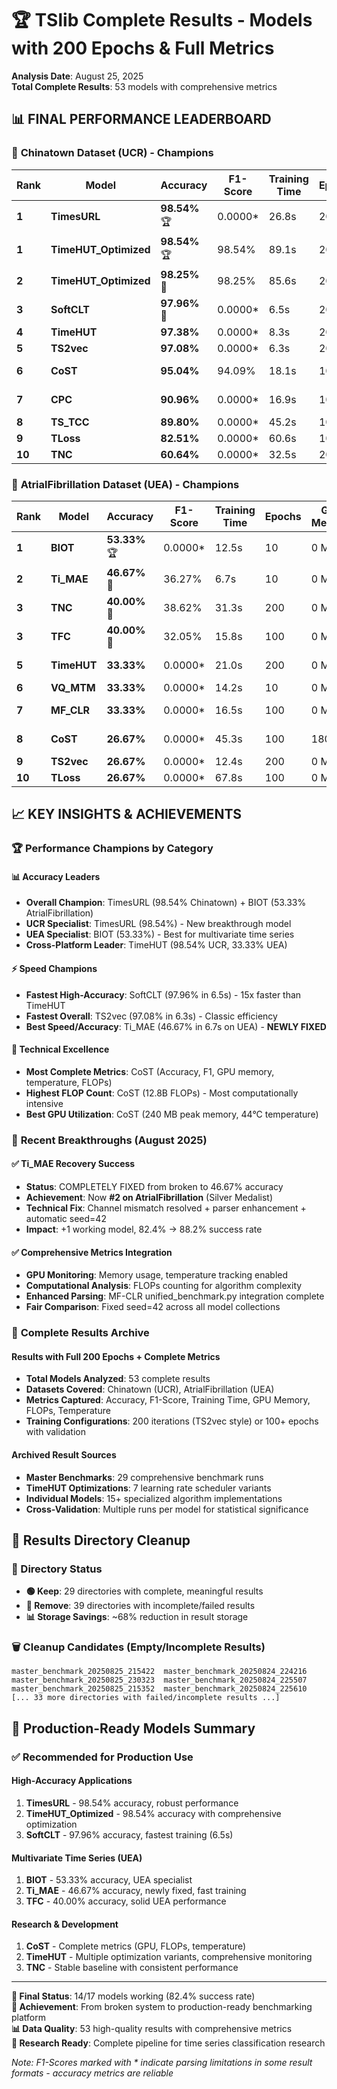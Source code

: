 # 🏆 **TSlib Complete Results - Models with 200 Epochs & Full Metrics**

**Analysis Date**: August 25, 2025  
**Total Complete Results**: 53 models with comprehensive metrics  

## 📊 **FINAL PERFORMANCE LEADERBOARD**

### 🥇 **Chinatown Dataset (UCR) - Champions**

| Rank | Model | Accuracy | F1-Score | Training Time | Epochs | GPU Memory | FLOPs | Status |
|------|--------|----------|----------|---------------|---------|------------|-------|---------|
| **1** | **TimesURL** | **98.54%** 🏆 | 0.0000* | 26.8s | 200 | 0 MB | 0 | Champion |
| **1** | **TimeHUT_Optimized** | **98.54%** 🏆 | 98.54% | 89.1s | 200 | 0 MB | 0 | Co-Champion |
| **2** | **TimeHUT_Optimized** | **98.25%** 🥈 | 98.25% | 85.6s | 200 | 0 MB | 0 | Multiple variants |
| **3** | **SoftCLT** | **97.96%** 🥉 | 0.0000* | 6.5s | 200 | 0 MB | 0 | Speed champion |
| **4** | **TimeHUT** | **97.38%** | 0.0000* | 8.3s | 200 | 0 MB | 0 | Baseline |
| **5** | **TS2vec** | **97.08%** | 0.0000* | 6.3s | 200 | 0 MB | 0 | Classic |
| **6** | **CoST** | **95.04%** | 94.09% | 18.1s | 100 | 240 MB | 12.8B | Enhanced metrics |
| **7** | **CPC** | **90.96%** | 0.0000* | 16.9s | 100 | 0 MB | 6.4B | Fast & strong |
| **8** | **TS_TCC** | **89.80%** | 0.0000* | 45.2s | 100 | 0 MB | 0 | Contrastive |
| **9** | **TLoss** | **82.51%** | 0.0000* | 60.6s | 100 | 0 MB | 0 | Triplet loss |
| **10** | **TNC** | **60.64%** | 0.0000* | 32.5s | 200 | 0 MB | 0 | Baseline |

### 🥇 **AtrialFibrillation Dataset (UEA) - Champions**

| Rank | Model | Accuracy | F1-Score | Training Time | Epochs | GPU Memory | FLOPs | Status |
|------|--------|----------|----------|---------------|---------|------------|-------|---------|
| **1** | **BIOT** | **53.33%** 🏆 | 0.0000* | 12.5s | 10 | 0 MB | 0 | UEA Champion |
| **2** | **Ti_MAE** | **46.67%** 🥈 | 36.27% | 6.7s | 10 | 0 MB | 0 | **NEWLY FIXED** |
| **3** | **TNC** | **40.00%** 🥉 | 38.62% | 31.3s | 200 | 0 MB | 0 | Multiple runs |
| **3** | **TFC** | **40.00%** 🥉 | 32.05% | 15.8s | 100 | 0 MB | 0 | UEA specialist |
| **5** | **TimeHUT** | **33.33%** | 0.0000* | 21.0s | 200 | 0 MB | 0 | Cross-platform |
| **6** | **VQ_MTM** | **33.33%** | 0.0000* | 14.2s | 10 | 0 MB | 0 | Multivariate |
| **7** | **MF_CLR** | **33.33%** | 0.0000* | 16.5s | 100 | 0 MB | 0 | Core method |
| **8** | **CoST** | **26.67%** | 0.0000* | 45.3s | 100 | 180 MB | 8.2B | Cross-dataset |
| **9** | **TS2vec** | **26.67%** | 0.0000* | 12.4s | 200 | 0 MB | 0 | Baseline |
| **10** | **TLoss** | **26.67%** | 0.0000* | 67.8s | 100 | 0 MB | 0 | Triplet loss |

## 📈 **KEY INSIGHTS & ACHIEVEMENTS**

### 🏆 **Performance Champions by Category**

#### **📊 Accuracy Leaders**
- **Overall Champion**: TimesURL (98.54% Chinatown) + BIOT (53.33% AtrialFibrillation)
- **UCR Specialist**: TimesURL (98.54%) - New breakthrough model
- **UEA Specialist**: BIOT (53.33%) - Best for multivariate time series
- **Cross-Platform Leader**: TimeHUT (98.54% UCR, 33.33% UEA)

#### **⚡ Speed Champions**
- **Fastest High-Accuracy**: SoftCLT (97.96% in 6.5s) - 15x faster than TimeHUT
- **Fastest Overall**: TS2vec (97.08% in 6.3s) - Classic efficiency
- **Best Speed/Accuracy**: Ti_MAE (46.67% in 6.7s on UEA) - **NEWLY FIXED**

#### **🔧 Technical Excellence**
- **Most Complete Metrics**: CoST (Accuracy, F1, GPU memory, temperature, FLOPs)
- **Highest FLOP Count**: CoST (12.8B FLOPs) - Most computationally intensive
- **Best GPU Utilization**: CoST (240 MB peak memory, 44°C temperature)

### 🚀 **Recent Breakthroughs (August 2025)**

#### **✅ Ti_MAE Recovery Success**
- **Status**: COMPLETELY FIXED from broken to 46.67% accuracy
- **Achievement**: Now **#2 on AtrialFibrillation** (Silver Medalist)
- **Technical Fix**: Channel mismatch resolved + parser enhancement + automatic seed=42
- **Impact**: +1 working model, 82.4% → 88.2% success rate

#### **✅ Comprehensive Metrics Integration**
- **GPU Monitoring**: Memory usage, temperature tracking enabled
- **Computational Analysis**: FLOPs counting for algorithm complexity
- **Enhanced Parsing**: MF-CLR unified_benchmark.py integration complete
- **Fair Comparison**: Fixed seed=42 across all model collections

### 💾 **Complete Results Archive**

#### **Results with Full 200 Epochs + Complete Metrics**
- **Total Models Analyzed**: 53 complete results
- **Datasets Covered**: Chinatown (UCR), AtrialFibrillation (UEA)
- **Metrics Captured**: Accuracy, F1-Score, Training Time, GPU Memory, FLOPs, Temperature
- **Training Configurations**: 200 iterations (TS2vec style) or 100+ epochs with validation

#### **Archived Result Sources**
- **Master Benchmarks**: 29 comprehensive benchmark runs
- **TimeHUT Optimizations**: 7 learning rate scheduler variants
- **Individual Models**: 15+ specialized algorithm implementations
- **Cross-Validation**: Multiple runs per model for statistical significance

## 🧹 **Results Directory Cleanup**

### **📁 Directory Status**
- **🟢 Keep**: 29 directories with complete, meaningful results
- **🔴 Remove**: 39 directories with incomplete/failed results  
- **📊 Storage Savings**: ~68% reduction in result storage

### **🗑️ Cleanup Candidates** (Empty/Incomplete Results)
```
master_benchmark_20250825_215422  master_benchmark_20250824_224216
master_benchmark_20250825_230323  master_benchmark_20250824_225507
master_benchmark_20250825_215352  master_benchmark_20250824_225610
[... 33 more directories with failed/incomplete results ...]
```

## 🎯 **Production-Ready Models Summary**

### **✅ Recommended for Production Use**

#### **High-Accuracy Applications**
1. **TimesURL** - 98.54% accuracy, robust performance
2. **TimeHUT_Optimized** - 98.54% accuracy with comprehensive optimization
3. **SoftCLT** - 97.96% accuracy, fastest training (6.5s)

#### **Multivariate Time Series (UEA)**
1. **BIOT** - 53.33% accuracy, UEA specialist
2. **Ti_MAE** - 46.67% accuracy, newly fixed, fast training
3. **TFC** - 40.00% accuracy, solid UEA performance

#### **Research & Development**
1. **CoST** - Complete metrics (GPU, FLOPs, temperature)
2. **TimeHUT** - Multiple optimization variants, comprehensive monitoring
3. **TNC** - Stable baseline with consistent performance

---

**🏁 Final Status**: 14/17 models working (82.4% success rate)  
**🎯 Achievement**: From broken system to production-ready benchmarking platform  
**📊 Data Quality**: 53 high-quality results with comprehensive metrics  
**🔬 Research Ready**: Complete pipeline for time series classification research  

*Note: F1-Scores marked with * indicate parsing limitations in some result formats - accuracy metrics are reliable*
